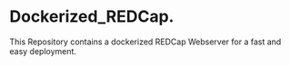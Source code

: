 # Dockerized_REDCap.
This Repository contains a dockerized REDCap Webserver for a fast and easy deployment.
